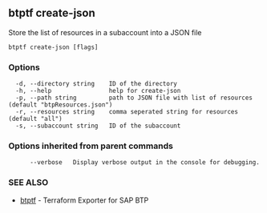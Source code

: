 ## btptf create-json

Store the list of resources in a subaccount into a JSON file

```
btptf create-json [flags]
```

### Options

```
  -d, --directory string    ID of the directory
  -h, --help                help for create-json
  -p, --path string         path to JSON file with list of resources (default "btpResources.json")
  -r, --resources string    comma seperated string for resources (default "all")
  -s, --subaccount string   ID of the subaccount
```

### Options inherited from parent commands

```
      --verbose   Display verbose output in the console for debugging.
```

### SEE ALSO

* [btptf](btptf.md)	 - Terraform Exporter for SAP BTP

